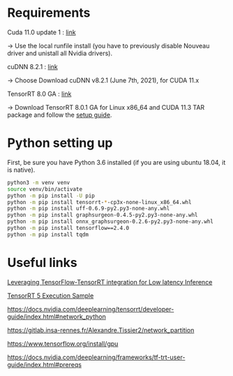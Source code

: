 # Requirements

Cuda 11.0 update 1 : [link](https://developer.nvidia.com/cuda-11.0-update1-download-archive)

-> Use the local runfile install (you have to previously disable Nouveau driver and unistall all Nvidia drivers).

cuDNN 8.2.1 : [link](https://developer.nvidia.com/rdp/cudnn-archive)

-> Choose Download cuDNN v8.2.1 (June 7th, 2021), for CUDA 11.x

TensorRT 8.0 GA : [link](https://developer.nvidia.com/nvidia-tensorrt-8x-download)

-> Download TensorRT 8.0.1 GA for Linux x86_64 and CUDA 11.3 TAR package and follow the [setup guide](https://docs.nvidia.com/deeplearning/tensorrt/install-guide/index.html#installing-tar).

# Python setting up

First, be sure you have Python 3.6 installed (if you are using ubuntu 18.04, it is native).

```bash
python3 -m venv venv
source venv/bin/activate
python -m pip install -U pip
python -m pip install tensorrt-*-cp3x-none-linux_x86_64.whl
python -m pip install uff-0.6.9-py2.py3-none-any.whl
python -m pip install graphsurgeon-0.4.5-py2.py3-none-any.whl
python -m pip install onnx_graphsurgeon-0.2.6-py2.py3-none-any.whl
python -m pip install tensorflow==2.4.0
python -m pip install tqdm
```

# Useful links

[Leveraging TensorFlow-TensorRT integration for Low latency Inference](https://blog.tensorflow.org/2021/01/leveraging-tensorflow-tensorrt-integration.html)

[TensorRT 5 Execution Sample](https://github.com/ktkrhr/tensorrt-sample)

https://docs.nvidia.com/deeplearning/tensorrt/developer-guide/index.html#network_python

https://gitlab.insa-rennes.fr/Alexandre.Tissier2/network_partition

https://www.tensorflow.org/install/gpu

https://docs.nvidia.com/deeplearning/frameworks/tf-trt-user-guide/index.html#prereqs
